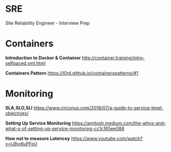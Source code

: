 # SRE
Site Reliability Engineer - Interview Prep 
# Containers
**Introduction to Docker & Container**  http://container.training/intro-selfpaced.yml.html

**Containers Pattern**  https://l0rd.github.io/containerspatterns/#1

# Monitoring 
**SLA,SLO,SLI**  https://www.circonus.com/2018/07/a-guide-to-service-level-objectives/

**Setting Up Service Monitoring**  https://amitosh.medium.com/the-whys-and-what-s-of-setting-up-service-monitoring-cc1c165ee088

**How not to measure Latencey**  https://www.youtube.com/watch?v=lJ8ydIuPFeU
